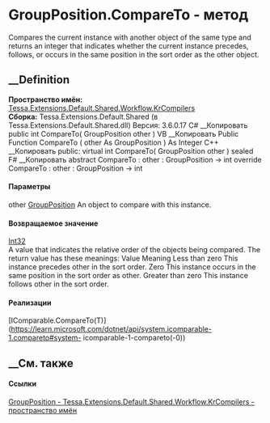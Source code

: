 # GroupPosition.CompareTo - метод
Compares the current instance with another object of the same type and returns
an integer that indicates whether the current instance precedes, follows, or
occurs in the same position in the sort order as the other object.
##  __Definition
 **Пространство имён:**
[Tessa.Extensions.Default.Shared.Workflow.KrCompilers](N_Tessa_Extensions_Default_Shared_Workflow_KrCompilers.htm)  
 **Сборка:** Tessa.Extensions.Default.Shared (в
Tessa.Extensions.Default.Shared.dll) Версия: 3.6.0.17
C# __Копировать
     public int CompareTo(
    	GroupPosition other
    )
VB __Копировать
     Public Function CompareTo ( 
    	other As GroupPosition
    ) As Integer
C++ __Копировать
     public:
    virtual int CompareTo(
    	GroupPosition other
    ) sealed
F# __Копировать
     abstract CompareTo : 
            other : GroupPosition -> int 
    override CompareTo : 
            other : GroupPosition -> int 
#### Параметры
other
[GroupPosition](T_Tessa_Extensions_Default_Shared_Workflow_KrCompilers_GroupPosition.htm)
    An object to compare with this instance.
#### Возвращаемое значение
[Int32](https://learn.microsoft.com/dotnet/api/system.int32)  
A value that indicates the relative order of the objects being compared. The
return value has these meanings: Value Meaning Less than zero This instance
precedes other in the sort order. Zero This instance occurs in the same
position in the sort order as other. Greater than zero This instance follows
other in the sort order.
#### Реализации
[IComparable<T>.CompareTo(T)](https://learn.microsoft.com/dotnet/api/system.icomparable-1.compareto#system-
icomparable-1-compareto\(-0\))  
##  __См. также
#### Ссылки
[GroupPosition -
](T_Tessa_Extensions_Default_Shared_Workflow_KrCompilers_GroupPosition.htm)
[Tessa.Extensions.Default.Shared.Workflow.KrCompilers - пространство
имён](N_Tessa_Extensions_Default_Shared_Workflow_KrCompilers.htm)
